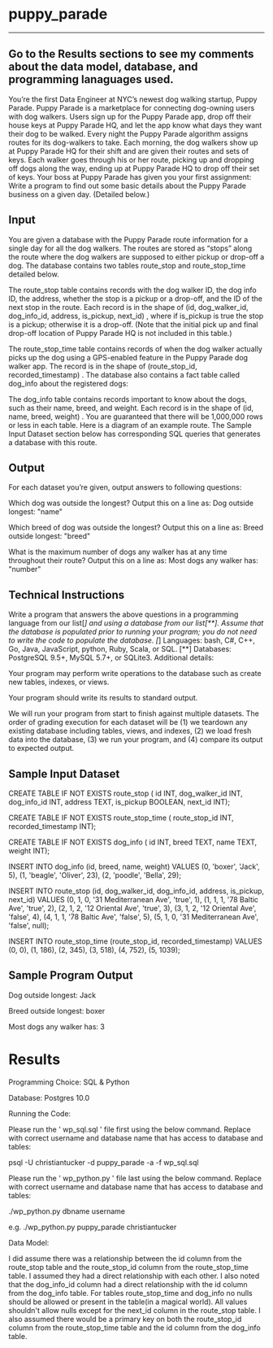 # puppy_parade

--------
Go to the Results sections to see my comments about the data model, database, and programming lanaguages used. 
--------


You’re the first Data Engineer at NYC’s newest dog walking startup, Puppy Parade. Puppy
Parade is a marketplace for connecting dog-owning users with dog walkers. Users sign up for
the Puppy Parade app, drop off their house keys at Puppy Parade HQ, and let the app know
what days they want their dog to be walked. Every night the Puppy Parade algorithm assigns
routes for its dog-walkers to take.
Each morning, the dog walkers show up at Puppy Parade HQ for their shift and are given their
routes and sets of keys. Each walker goes through his or her route, picking up and dropping off
dogs along the way, ending up at Puppy Parade HQ to drop off their set of keys.
Your boss at Puppy Parade has given you your first assignment: Write a program to find out
some basic details about the Puppy Parade business on a given day. (Detailed below.)

## Input
You are given a database with the Puppy Parade route information for a single day for all the
dog walkers. The routes are stored as “stops” along the route where the dog walkers are
supposed to either pickup or drop-off a dog.
The database contains two tables route_stop and route_stop_time detailed below.

The route_stop table contains records with the dog walker ID, the dog info ID, the
address, whether the stop is a pickup or a drop-off, and the ID of the next stop in the
route. Each record is in the shape of (id, dog_walker_id, dog_info_id, address,
is_pickup, next_id) , where if is_pickup is true the stop is a pickup; otherwise it is a
drop-off. (Note that the initial pick up and final drop-off location of Puppy Parade HQ is
not included in this table.)

The route_stop_time table contains records of when the dog walker actually picks up
the dog using a GPS-enabled feature in the Puppy Parade dog walker app. The record
is in the shape of (route_stop_id, recorded_timestamp) .
The database also contains a fact table called dog_info about the registered dogs:

The dog_info table contains records important to know about the dogs, such as their
name, breed, and weight. Each record is in the shape of (id, name, breed, weight) .
You are guaranteed that there will be 1,000,000 rows or less in each table.
Here is a diagram of an example route. The Sample Input Dataset section below has
corresponding SQL queries that generates a database with this route.

## Output
For each dataset you’re given, output answers to following questions:

Which dog was outside the longest? Output this on a line as: Dog outside longest: "name"

Which breed of dog was outside the longest? Output this on a line as: Breed outside
longest: "breed"

What is the maximum number of dogs any walker has at any time throughout their
route? Output this on a line as: Most dogs any walker has: "number"
  
## Technical Instructions
Write a program that answers the above questions in a programming language from our list[*]
and using a database from our list[**]. Assume that the database is populated prior to running
your program; you do not need to write the code to populate the database.
[*] Languages: bash, C#, C++, Go, Java, JavaScript, python, Ruby, Scala, or SQL.
[**] Databases: PostgreSQL 9.5+, MySQL 5.7+, or SQLite3.
Additional details:

Your program may perform write operations to the database such as create new tables,
indexes, or views.

Your program should write its results to standard output.

We will run your program from start to finish against multiple datasets. The order of
grading execution for each dataset will be (1) we teardown any existing database
including tables, views, and indexes, (2) we load fresh data into the database, (3) we run
your program, and (4) compare its output to expected output.

## Sample Input Dataset
CREATE TABLE IF NOT EXISTS route_stop (
id INT,
dog_walker_id INT,
dog_info_id INT,
address TEXT,
is_pickup BOOLEAN,
next_id INT);

CREATE TABLE IF NOT EXISTS route_stop_time (
route_stop_id INT,
recorded_timestamp INT);

CREATE TABLE IF NOT EXISTS dog_info (
id INT,
breed TEXT,
name TEXT,
weight INT);

INSERT INTO dog_info (id, breed, name, weight) VALUES
(0, 'boxer', 'Jack', 5),
(1, 'beagle', 'Oliver', 23),
(2, 'poodle', 'Bella', 29);

INSERT INTO route_stop (id, dog_walker_id, dog_info_id, address, is_pickup,
next_id) VALUES
(0, 1, 0, '31 Mediterranean Ave', 'true', 1),
(1, 1, 1, '78 Baltic Ave', 'true', 2),
(2, 1, 2, '12 Oriental Ave', 'true', 3),
(3, 1, 2, '12 Oriental Ave', 'false', 4),
(4, 1, 1, '78 Baltic Ave', 'false', 5),
(5, 1, 0, '31 Mediterranean Ave', 'false', null);

INSERT INTO route_stop_time (route_stop_id, recorded_timestamp) VALUES
(0, 0),
(1, 186),
(2, 345),
(3, 518),
(4, 752),
(5, 1039);

## Sample Program Output
Dog outside longest: Jack

Breed outside longest: boxer

Most dogs any walker has: 3

# Results 

Programming Choice: SQL & Python

Database: Postgres 10.0

Running the Code:

Please run the ' wp_sql.sql ' file first using the below command.
Replace with correct username and database name that has access to database and tables:

psql -U christiantucker -d puppy_parade -a -f wp_sql.sql

Please run the ' wp_python.py ' file last using the below command.
Replace with correct username and database name that has access to database and tables:

./wp_python.py dbname username

e.g. ./wp_python.py puppy_parade christiantucker


Data Model:

I did assume there was a relationship between the id column from the route_stop table and the route_stop_id
column from the route_stop_time table. I assumed they had a direct relationship with each other. I also noted that the dog_info_id column had a direct relationship with the id column from the dog_info table. For tables route_stop_time and dog_info no nulls should be allowed or present in the table(in a magical world). All values shouldn't allow nulls except for the next_id column in the route_stop table. I also assumed there would be a primary key on both the route_stop_id column from the route_stop_time table and the id column from the dog_info table.
